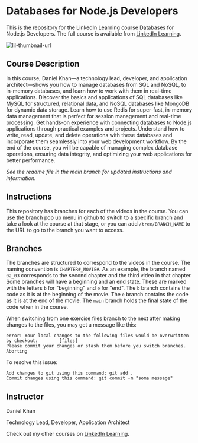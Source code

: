# Databases for Node.js Developers
This is the repository for the LinkedIn Learning course Databases for Node.js Developers. The full course is available from [LinkedIn Learning][lil-course-url].

![lil-thumbnail-url]

## Course Description

In this course, Daniel Khan—a technology lead, developer, and application architect—shows you how to manage databases from SQL and NoSQL, to in-memory databases, and learn how to work with them in real-time applications. Discover the basics and applications of SQL databases like MySQL for structured, relational data, and NoSQL databases like MongoDB for dynamic data storage. Learn how to use Redis for super-fast, in-memory data management that is perfect for session management and real-time processing. Get hands-on experience with connecting databases to Node.js applications through practical examples and projects. Understand how to write, read, update, and delete operations with these databases and incorporate them seamlessly into your web development workflow. By the end of the course, you will be capable of managing complex database operations, ensuring data integrity, and optimizing your web applications for better performance.

_See the readme file in the main branch for updated instructions and information._
## Instructions
This repository has branches for each of the videos in the course. You can use the branch pop up menu in github to switch to a specific branch and take a look at the course at that stage, or you can add `/tree/BRANCH_NAME` to the URL to go to the branch you want to access.

## Branches
The branches are structured to correspond to the videos in the course. The naming convention is `CHAPTER#_MOVIE#`. As an example, the branch named `02_03` corresponds to the second chapter and the third video in that chapter. 
Some branches will have a beginning and an end state. These are marked with the letters `b` for "beginning" and `e` for "end". The `b` branch contains the code as it is at the beginning of the movie. The `e` branch contains the code as it is at the end of the movie. The `main` branch holds the final state of the code when in the course.

When switching from one exercise files branch to the next after making changes to the files, you may get a message like this:

    error: Your local changes to the following files would be overwritten by checkout:        [files]
    Please commit your changes or stash them before you switch branches.
    Aborting

To resolve this issue:
	
    Add changes to git using this command: git add .
	Commit changes using this command: git commit -m "some message"

## Instructor

Daniel Khan

Technology Lead, Developer, Application Architect
                            

Check out my other courses on [LinkedIn Learning](https://www.linkedin.com/learning/instructors/daniel-khan?u=104).


[0]: # (Replace these placeholder URLs with actual course URLs)

[lil-course-url]: https://www.linkedin.com/learning/databases-for-node-js-developers-25329301
[lil-thumbnail-url]: https://media.licdn.com/dms/image/v2/D4E0DAQFkeukZTMUzWQ/learning-public-crop_675_1200/B4EZUlDKTpH0Ag-/0/1740083340781?e=2147483647&v=beta&t=JohyAmMw_Ip6e--vO1-xAmdMmy70m7PhjEBxiESeQJE

